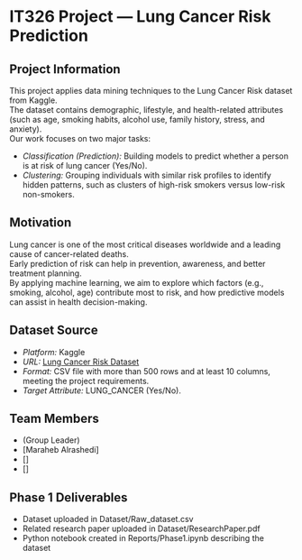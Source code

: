 # IT326 Project — Lung Cancer Risk Prediction

## Project Information
This project applies data mining techniques to the Lung Cancer Risk dataset from Kaggle.  
The dataset contains demographic, lifestyle, and health-related attributes (such as age, smoking habits, alcohol use, family history, stress, and anxiety).  
Our work focuses on two major tasks:

- *Classification (Prediction):* Building models to predict whether a person is at risk of lung cancer (Yes/No).  
- *Clustering:* Grouping individuals with similar risk profiles to identify hidden patterns, such as clusters of high-risk smokers versus low-risk non-smokers.

## Motivation
Lung cancer is one of the most critical diseases worldwide and a leading cause of cancer-related deaths.  
Early prediction of risk can help in prevention, awareness, and better treatment planning.  
By applying machine learning, we aim to explore which factors (e.g., smoking, alcohol, age) contribute most to risk, and how predictive models can assist in health decision-making.

## Dataset Source
- *Platform:* Kaggle  
- *URL:* [Lung Cancer Risk Dataset](https://www.kaggle.com/datasets/mikeytracegod/lung-cancer-risk-dataset)  
- *Format:* CSV file with more than 500 rows and at least 10 columns, meeting the project requirements.  
- *Target Attribute:* LUNG_CANCER (Yes/No).

## Team Members
-  (Group Leader)  
- [Maraheb Alrashedi]  
- []  
- []  

## Phase 1 Deliverables
- Dataset uploaded in Dataset/Raw_dataset.csv  
- Related research paper uploaded in Dataset/ResearchPaper.pdf  
- Python notebook created in Reports/Phase1.ipynb describing the dataset
